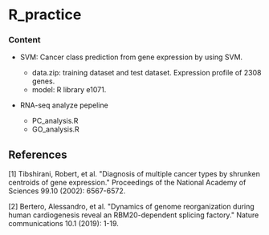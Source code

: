 # R_practice

### Content
- SVM: Cancer class prediction from gene expression by using SVM.
    - data.zip: training dataset and test dataset. Expression profile of 2308 genes.
    - model: R library e1071.

- RNA-seq analyze pepeline
    - PC_analysis.R
    - GO_analysis.R

## References
<a id="1">[1]</a> 
Tibshirani, Robert, et al. "Diagnosis of multiple cancer types by shrunken centroids of gene expression." Proceedings of the National Academy of Sciences 99.10 (2002): 6567-6572.

<a id="2">[2]</a> 
Bertero, Alessandro, et al. "Dynamics of genome reorganization during human cardiogenesis reveal an RBM20-dependent splicing factory." Nature communications 10.1 (2019): 1-19.
